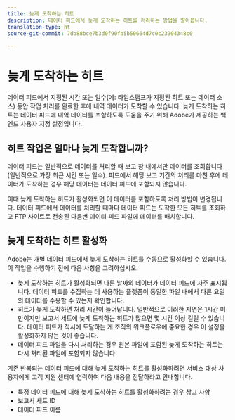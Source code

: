 ```yaml
---
title: 늦게 도착하는 히트
description: 데이터 피드에서 늦게 도착하는 히트를 처리하는 방법을 알아봅니다.
translation-type: ht
source-git-commit: 7db88bce7b3d0f90fa5b50664d7c0c23904348c0

---
```



# 늦게 도착하는 히트

데이터 피드에서 지정된 시간 또는 일수(예: 타임스탬프가 지정된 히트 또는 데이터 소스) 동안 작업 처리를 완료한 후에 내역 데이터가 도착할 수 있습니다. 늦게 도착하는 히트는 데이터 피드에 내역 데이터를 포함하도록 도움을 주기 위해 Adobe가 제공하는 백엔드 사용자 지정 설정입니다.

## 히트 작업은 얼마나 늦게 도착합니까?

데이터 피드는 일반적으로 데이터를 처리할 때 보고 창 내에서만 데이터를 조회합니다(일반적으로 가장 최근 시간 또는 일수). 피드에서 해당 보고 기간의 처리를 마친 후에 데이터가 도착하는 경우 해당 데이터는 데이터 피드에 포함되지 않습니다.

이때 늦게 도착하는 히트가 활성화되면 이 데이터를 포함하도록 처리 방법이 변경됩니다. 데이터 피드에서 데이터를 처리할 때마다 데이터 피드는 도착한 모든 히트를 조회하고 FTP 사이트로 전송된 다음번 데이터 피드 파일에 데이터를 배치합니다.

## 늦게 도착하는 히트 활성화

Adobe는 개별 데이터 피드에서 늦게 도착하는 히트를 수동으로 활성화할 수 있습니다. 이 작업을 수행하기 전에 다음 사항을 고려하십시오.

* 늦게 도착하는 히트가 활성화되면 다른 날짜의 데이터가 데이터 피드에 자주 표시됩니다. 데이터 피드를 수집하는 데 사용하는 플랫폼이 동일한 파일 내에서 다른 요일의 데이터를 수용할 수 있는지 확인합니다.
* 히트가 늦게 도착하면 처리 시간이 늘어납니다. 일반적으로 이러한 지연은 1시간 미만이지만 보고서 세트에 늦게 도착하는 히트가 많으면 몇 시간 이상 걸릴 수 있습니다. 데이터 피드가 적시에 도달하는 게 조직의 워크플로우에 중요한 경우 이 설정을 활성화하지 않는 것이 좋습니다.
* 데이터 피드 파일을 다시 처리하는 경우 원본 파일에 포함된 늦게 도착하는 히트는 다시 처리된 파일에 포함되지 않습니다.

기존 반복되는 데이터 피드에 대해 늦게 도착하는 히트를 활성화하려면 서비스 대상 사용자에게 고객 지원 센터에 연락하여 다음 내용을 전달하라고 안내합니다.

* 특정 데이터 피드에 대해 늦게 도착하는 히트를 활성화하려는 경우 참고 사항
* 보고서 세트 ID
* 데이터 피드 이름
